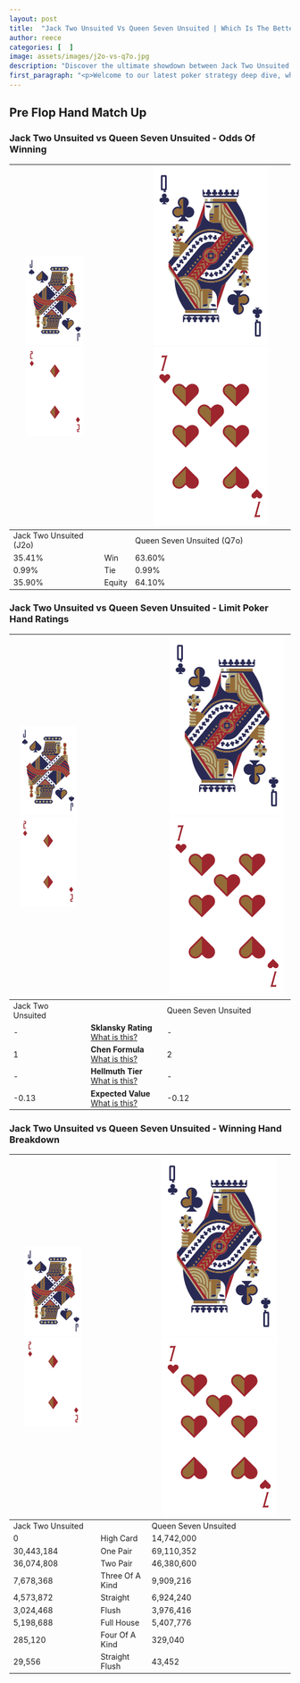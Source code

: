 ```yaml
---
layout: post
title:  "Jack Two Unsuited Vs Queen Seven Unsuited | Which Is The Better Hand In Poker? A Complete Guide"
author: reece
categories: [  ]
image: assets/images/j2o-vs-q7o.jpg
description: "Discover the ultimate showdown between Jack Two Unsuited and Queen Seven Unsuited in poker! Uncover the odds, strategies, and scenarios where one hand triumphs over the other. Get ready to up your poker game with this thrilling analysis."
first_paragraph: "<p>Welcome to our latest poker strategy deep dive, where we're pitting two distinct hands against each other in a high-stakes showdown: Jack Two Unsuited vs Queen Seven Unsuited.</p><p>In the dynamic world of poker, every decision counts, and knowing which hand holds the upper hand is key to your success at the table.</p><p>In this article, we'll dissect these two hands, explore the scenarios where one dominates the other, and equip you with the knowledge to make strategic choices that can tip the odds in your favor.</p><p>Get ready to unravel the intriguing dynamics of these poker hands and elevate your game to new heights.</p>"
---
```




[comment]: # (sp0)

## Pre Flop Hand Match Up

<div class="table hand-ratings" markdown="1"> 



### Jack Two Unsuited vs Queen Seven Unsuited - Odds Of Winning


    
| ![image info](assets/images/hand1/J.png) ![image info](assets/images/hand1/2o.png) |  | ![image info](assets/images/hand2/Q.png) ![image info](assets/images/hand2/7o.png) |
| -------- | -------- | -------- |
| Jack Two Unsuited (J2o) |  | Queen Seven Unsuited (Q7o) |
| 35.41% | Win | 63.60% |
| 0.99% | Tie | 0.99% |
| 35.90% | Equity | 64.10% |




[comment]: # (sp1)



### Jack Two Unsuited vs Queen Seven Unsuited - Limit Poker Hand Ratings


    
| ![image info](assets/images/hand1/J.png) ![image info](assets/images/hand1/2o.png) |  | ![image info](assets/images/hand2/Q.png) ![image info](assets/images/hand2/7o.png) |
| -------- | -------- | -------- |
| Jack Two Unsuited |  | Queen Seven Unsuited |
| - | **Sklansky Rating** [What is this?](/sklansky-rating-explained) | - |
| 1 | **Chen Formula** [What is this?](/chen-formula-explained) | 2 |
| - | **Hellmuth Tier** [What is this?](/Hellmuth-tier-explained) | - |
| -0.13 | **Expected Value** [What is this?](/expected-value-explained) | -0.12 |




[comment]: # (sp2)



### Jack Two Unsuited vs Queen Seven Unsuited - Winning Hand Breakdown


    
| ![image info](assets/images/hand1/J.png) ![image info](assets/images/hand1/2o.png) |  | ![image info](assets/images/hand2/Q.png) ![image info](assets/images/hand2/7o.png) |
| -------- | -------- | -------- |
| Jack Two Unsuited |  | Queen Seven Unsuited |
| 0 | High Card | 14,742,000 |
| 30,443,184 | One Pair | 69,110,352 |
| 36,074,808 | Two Pair | 46,380,600 |
| 7,678,368 | Three Of A Kind | 9,909,216 |
| 4,573,872 | Straight | 6,924,240 |
| 3,024,468 | Flush | 3,976,416 |
| 5,198,688 | Full House | 5,407,776 |
| 285,120 | Four Of A Kind | 329,040 |
| 29,556 | Straight Flush | 43,452 |




[comment]: # (sp3)



</div>

[comment]: # (sp4)



[comment]: # (sp5)

